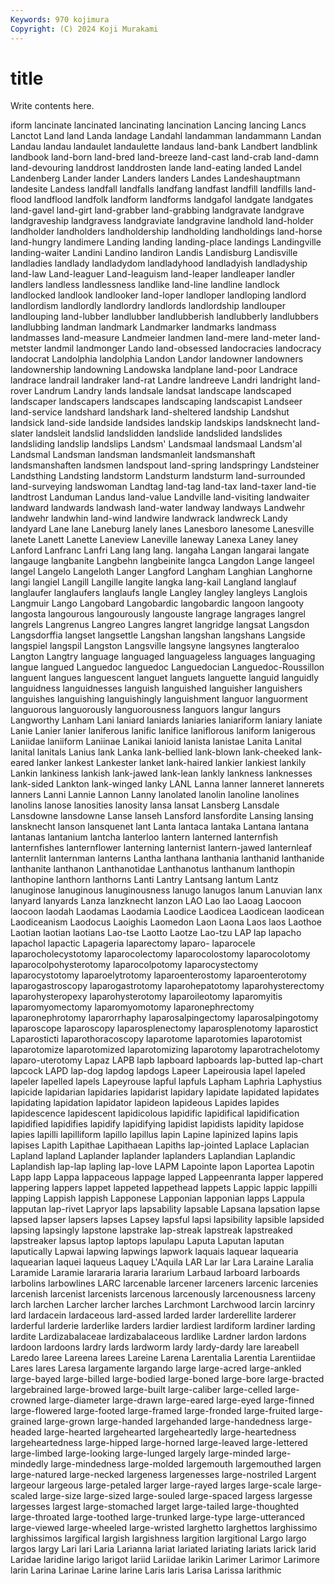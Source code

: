 ```yaml
---
Keywords: 970 kojimura
Copyright: (C) 2024 Koji Murakami
---
```


# title

Write contents here.



iform
lancinate lancinated lancinating lancination Lancing lancing Lancs Lanctot Land land
Landa landage Landahl landamman landammann Landan Landau landau landaulet landaulette
landaus land-bank Landbert landblink landbook land-born land-bred land-breeze land-cast land-crab
land-damn land-devouring landdrost landdrosten lande land-eating landed Landel Landenberg Lander
lander Landers landers Landes Landeshauptmann landesite Landess landfall landfalls landfang
landfast landfill landfills land-flood landflood landfolk landform landforms landgafol landgate
landgates land-gavel land-girt land-grabber land-grabbing landgravate landgrave landgraveship landgravess landgraviate
landgravine landhold land-holder landholder landholders landholdership landholding landholdings land-horse land-hungry
landimere Landing landing landing-place landings Landingville landing-waiter Landini Landino landiron
Landis Landisburg Landisville landladies landlady landladydom landladyhood landladyish landladyship land-law
Land-leaguer Land-leaguism land-leaper landleaper landler landlers landless landlessness landlike land-line
landline landlock landlocked landlook landlooker land-loper landloper landloping landlord landlordism
landlordly landlordry landlords landlordship landlouper landlouping land-lubber landlubber landlubberish landlubberly
landlubbers landlubbing landman landmark Landmarker landmarks landmass landmasses land-measure Landmeier
landmen land-mere land-meter land-metster landmil landmonger Lando land-obsessed landocracies landocracy
landocrat Landolphia landolphia Landon Landor landowner landowners landownership landowning Landowska
landplane land-poor Landrace landrace landrail landraker land-rat Landre landreeve Landri
landright land-rover Landrum Landry lands landsale landsat landscape landscaped landscaper
landscapers landscapes landscaping landscapist Landseer land-service landshard landshark land-sheltered landship
Landshut landsick land-side landside landsides landskip landskips landsknecht land-slater landsleit
landslid landslidden landslide landslided landslides landsliding landslip landslips Landsm' Landsmaal
landsmaal Landsm'al Landsmal Landsman landsman landsmanleit landsmanshaft landsmanshaften landsmen landspout
land-spring landspringy Landsteiner Landsthing Landsting landstorm Landsturm landsturm land-surrounded land-surveying
landswoman Landtag land-tag land-tax land-taxer land-tie landtrost Landuman Landus land-value
Landville land-visiting landwaiter landward landwards landwash land-water landway landways Landwehr
landwehr landwhin land-wind landwire landwrack landwreck Landy landyard Lane lane
Laneburg lanely lanes Lanesboro lanesome Lanesville lanete Lanett Lanette Laneview
Laneville laneway Lanexa Laney laney Lanford Lanfranc Lanfri Lang lang
lang. langaha Langan langarai langate langauge langbanite Langbehn langbeinite langca
Langdon Lange langeel langel Langelo Langeloth Langer Langford Langham Langhian
Langhorne langi langiel Langill Langille langite langka lang-kail Langland langlauf
langlaufer langlaufers langlaufs langle Langley langley langleys Langlois Langmuir Lango
Langobard Langobardic langobardic langoon langooty langosta langourous langourously langouste langrage
langrages langrel langrels Langrenus Langreo Langres langret langridge langsat Langsdon
Langsdorffia langset langsettle Langshan langshan langshans Langside langspiel langspil Langston
Langsville langsyne langsynes langteraloo Langton Langtry language languaged languageless languages
languaging langue langued Languedoc languedoc Languedocian Languedoc-Roussillon languent langues languescent
languet languets languette languid languidly languidness languidnesses languish languished languisher
languishers languishes languishing languishingly languishment languor languorment languorous languorously languorousness
languors langur langurs Langworthy Lanham Lani laniard laniards laniaries laniariform
laniary laniate Lanie Lanier lanier laniferous lanific lanifice laniflorous laniform
lanigerous Laniidae laniiform Laniinae Lanikai lanioid lanista lanistae Lanita Lanital
lanital lanitals Lanius lank Lanka lank-bellied lank-blown lank-cheeked lank-eared lanker
lankest Lankester lanket lank-haired lankier lankiest lankily Lankin lankiness lankish
lank-jawed lank-lean lankly lankness lanknesses lank-sided Lankton lank-winged lanky LANL
Lanna lanner lanneret lannerets lanners Lanni Lannie Lannon Lanny lanolated
lanolin lanoline lanolines lanolins lanose lanosities lanosity lansa lansat Lansberg
Lansdale Lansdowne lansdowne Lanse lanseh Lansford lansfordite Lansing lansing lansknecht
lanson lansquenet lant Lanta lantaca lantaka Lantana lantana lantanas lantanium
lantcha lanterloo lantern lanterned lanternfish lanternfishes lanternflower lanterning lanternist lantern-jawed
lanternleaf lanternlit lanternman lanterns Lantha lanthana lanthania lanthanid lanthanide lanthanite
lanthanon Lanthanotidae Lanthanotus lanthanum lanthopin lanthopine lanthorn lanthorns Lanti Lantry
Lantsang lantum Lantz lanuginose lanuginous lanuginousness lanugo lanugos lanum Lanuvian
lanx lanyard lanyards Lanza lanzknecht lanzon LAO Lao lao Laoag
Laocoon laocoon laodah Laodamas Laodamia Laodice Laodicea Laodicean laodicean Laodiceanism
Laodocus Laoighis Laomedon Laon Laona Laos laos Laothoe Laotian laotian
laotians Lao-tse Laotto Laotze Lao-tzu LAP lap lapacho lapachol lapactic
Lapageria laparectomy laparo- laparocele laparocholecystotomy laparocolectomy laparocolostomy laparocolotomy laparocolpohysterotomy laparocolpotomy
laparocystectomy laparocystotomy laparoelytrotomy laparoenterostomy laparoenterotomy laparogastroscopy laparogastrotomy laparohepatotomy laparohysterectomy laparohysteropexy
laparohysterotomy laparoileotomy laparomyitis laparomyomectomy laparomyomotomy laparonephrectomy laparonephrotomy laparorrhaphy laparosalpingectomy laparosalpingotomy
laparoscope laparoscopy laparosplenectomy laparosplenotomy laparostict Laparosticti laparothoracoscopy laparotome laparotomies laparotomist
laparotomize laparotomized laparotomizing laparotomy laparotrachelotomy laparo-uterotomy Lapaz LAPB lapb lapboard
lapboards lap-butted lap-chart lapcock LAPD lap-dog lapdog lapdogs Lapeer Lapeirousia
lapel lapeled lapeler lapelled lapels Lapeyrouse lapful lapfuls Lapham Laphria
Laphystius lapicide lapidarian lapidaries lapidarist lapidary lapidate lapidated lapidates lapidating
lapidation lapidator lapideon lapideous Lapides lapides lapidescence lapidescent lapidicolous lapidific
lapidifical lapidification lapidified lapidifies lapidify lapidifying lapidist lapidists lapidity lapidose
lapies lapilli lapilliform lapillo lapillus lapin Lapine lapinized lapins lapis
lapises Lapith Lapithae Lapithaean Lapiths lap-jointed Laplace Laplacian Lapland lapland
Laplander laplander laplanders Laplandian Laplandic Laplandish lap-lap lapling lap-love LAPM
Lapointe lapon Laportea Lapotin Lapp lapp Lappa lappaceous lappage lapped
Lappeenranta lapper lappered lappering lappers lappet lappeted lappethead lappets Lappic
lappic lappilli lapping Lappish lappish Lapponese Lapponian lapponian lapps Lappula
lapputan lap-rivet Lapryor laps lapsability lapsable Lapsana lapsation lapse lapsed
lapser lapsers lapses Lapsey lapsful lapsi lapsibility lapsible lapsided lapsing
lapsingly lapstone lapstrake lap-streak lapstreak lapstreaked lapstreaker lapsus laptop laptops
lapulapu Laputa Laputan laputan laputically Lapwai lapwing lapwings lapwork laquais
laquear laquearia laquearian laquei laqueus Laquey L'Aquila LAR Lar lar
Lara Laraine Laralia Laramide Laramie larararia lararia lararium Larbaud larboard
larboards larbolins larbowlines LARC larcenable larcener larceners larcenic larcenies larcenish
larcenist larcenists larcenous larcenously larcenousness larceny larch larchen Larcher larcher
larches Larchmont Larchwood larcin larcinry lard lardacein lardaceous lard-assed larded
larder larderellite larderer larderful larderie larderlike larders lardier lardiest lardiform
lardiner larding lardite Lardizabalaceae lardizabalaceous lardlike Lardner lardon lardons lardoon
lardoons lardry lards lardworm lardy lardy-dardy lare lareabell Laredo laree
Lareena larees Lareine Larena Larentalia Larentia Larentiidae Lares lares Laresa
largamente largando large large-acred large-ankled large-bayed large-billed large-bodied large-boned large-bore
large-bracted largebrained large-browed large-built large-caliber large-celled large-crowned large-diameter large-drawn large-eared
large-eyed large-finned large-flowered large-footed large-framed large-fronded large-fruited large-grained large-grown large-handed
largehanded large-handedness large-headed large-hearted largehearted largeheartedly large-heartedness largeheartedness large-hipped large-horned
large-leaved large-lettered large-limbed large-looking large-lunged largely large-minded large-mindedly large-mindedness large-molded
largemouth largemouthed largen large-natured large-necked largeness largenesses large-nostriled Largent largeour
largeous large-petaled larger large-rayed larges large-scale large-scaled large-size large-sized large-souled
large-spaced largess largesse largesses largest large-stomached larget large-tailed large-thoughted large-throated
large-toothed large-trunked large-type large-utteranced large-viewed large-wheeled large-wristed larghetto larghettos larghissimo
larghissimos largifical largish largishness largition largitional Largo largo largos largy
Lari lari Laria Larianna lariat lariated lariating lariats larick larid
Laridae laridine larigo larigot lariid Lariidae larikin Larimer Larimor Larimore
larin Larina Larinae Larine larine Laris laris Larisa Larissa larithmic
